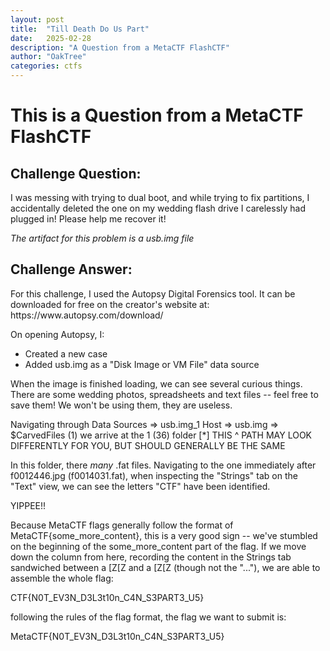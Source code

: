 ```yaml
---
layout: post
title:  "Till Death Do Us Part"
date:   2025-02-28
description: "A Question from a MetaCTF FlashCTF"
author: "OakTree"
categories: ctfs
---
```


<h1> This is a Question from a MetaCTF FlashCTF </h1>
<h2> Challenge Question: </h2>
<p> I was messing with trying to dual boot, and while trying to fix partitions, I accidentally deleted the one on my wedding flash drive I carelessly had plugged in! Please help me recover it! </p>

*The artifact for this problem is a usb.img file*

<h2> Challenge Answer: </h2>
<p> For this challenge, I used the Autopsy Digital Forensics tool. It can be downloaded for free on the creator's 
website at: https://www.autopsy.com/download/

On opening Autopsy, I:
* Created a new case 
* Added usb.img as a "Disk Image or VM File" data source

When the image is finished loading, we can see several curious things. There are some wedding photos, spreadsheets
and text files -- feel free to save them! We won't be using them, they are useless.


Navigating through Data Sources => usb.img_1 Host => usb.img => $CarvedFiles (1) we arrive at the 1 (36) folder
[*] THIS ^ PATH MAY LOOK DIFFERENTLY FOR YOU, BUT SHOULD GENERALLY BE THE SAME

In this folder, there *many* .fat files. Navigating to the one immediately after f0012446.jpg (f0014031.fat),
when inspecting the "Strings" tab on the "Text" view, we can see the letters "CTF" have been identified. 

YIPPEE!!

Because MetaCTF flags generally follow the format of MetaCTF{some_more_content}, this is a very good sign -- 
we've stumbled on the beginning of the some_more_content part of the flag. If we move down the column from here,
recording the content in the Strings tab sandwiched between a [Z[Z and a [Z[Z (though not the "..."), we are 
able to assemble the whole flag:

CTF{N0T_EV3N_D3L3t10n_C4N_S3PART3_U5}

following the rules of the flag format, the flag we want to submit is:

MetaCTF{N0T_EV3N_D3L3t10n_C4N_S3PART3_U5} </p>